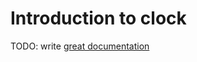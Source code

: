 # Introduction to clock

TODO: write [great documentation](http://jacobian.org/writing/great-documentation/what-to-write/)
